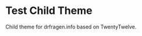 Test Child Theme
============================

Child theme for drfragen.info based on TwentyTwelve.

